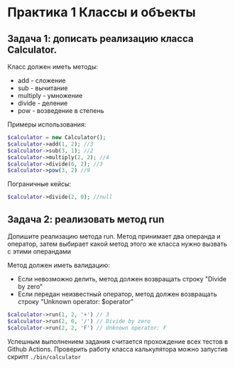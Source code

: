 # Практика 1 Классы и объекты
## Задача 1: дописать реализацию класса Calculator.
Класс должен иметь методы:
- add - сложение
- sub - вычитание
- multiply - умножение
- divide - деление 
- pow - возведение в степень

Примеры использования:
```php
$calculator = new Calculator();
$calculator->add(1, 2); //3
$calculator->sub(3, 1); //2
$calculator->multiply(2, 2); //4
$calculator->divide(6, 2); //3
$calculator->pow(3, 2) //9
```

Пограничные кейсы:
```php
$calculator->divide(2, 0); //null
```

## Задача 2: реализовать метод run
Допишите реализацию метода run. Метод принимает два операнда и оператор,
затем выбирает какой метод этого же класса нужно вызвать с этими операндами

Метод должен иметь валидацию:
- Если невозможно делить, метод должен возвращать строку "Divide by zero"
- Если передан неизвестный оператор, метод должен возвращать строку "Unknown operator: $operator"

```php
$calculator->run(1, 2, '+') // 3
$calculator->run(2, 0, '/') // Divide by zero
$calculator->run(2, 2, 'F') // Unknown operator: F
```

Успешным выполнением задания считается прохождение всех тестов в Github Actions.
Проверить работу класса калькулятора можно запустив скрипт ```./bin/calculator```